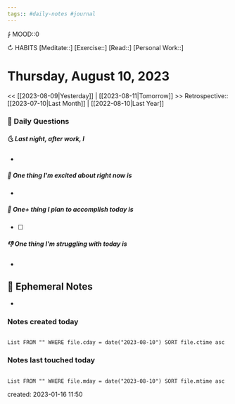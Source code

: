 ```yaml
---
tags:: #daily-notes #journal
---
```


⨑ MOOD::0

↻ HABITS
[Meditate::]
[Exercise::]
[Read::]
[Personal Work::]

# Thursday, August 10, 2023

\<\< [[2023-08-09|Yesterday]] | [[2023-08-11|Tomorrow]] >>
Retrospective:: [[2023-07-10|Last Month]] | [[2022-08-10|Last Year]]

### 📅 Daily Questions

##### 🌜 Last night, after work, I

-

##### 🙌 One thing I'm excited about right now is

-

##### 🚀 One+ thing I plan to accomplish today is

- [ ]

##### 👎 One thing I'm struggling with today is

-

## 📝 Ephemeral Notes

-

### Notes created today

```dataview

List FROM "" WHERE file.cday = date("2023-08-10") SORT file.ctime asc

```

### Notes last touched today

```dataview

List FROM "" WHERE file.mday = date("2023-08-10") SORT file.mtime asc

```

created: 2023-01-16 11:50
